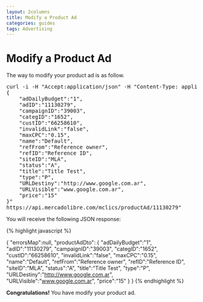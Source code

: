 ```yaml
---
layout: 2columns
title: Modify a Product Ad 
categories: guides
tags: Advertising
---
```


# Modify a Product Ad
The way to modify your product ad is as follow.

<pre class="terminal">
curl -i -H "Accept:application/json" -H "Content-Type: application/json" -X PUT -d "
{
	"adDailyBudget":"1",
	"adID":"11130279",
	"campaignID":"39003",
	"categID":"1652",
	"custID":"66258610",
	"invalidLink":"false",
	"maxCPC":"0.15",
	"name":"Default",
	"refFrom":"Reference owner",
	"refID":"Reference ID",
	"siteID":"MLA",
	"status":"A",
	"title":"Title Test",
	"type":"P",
	"URLDestiny":"http://www.google.com.ar",
	"URLVisible":"www.google.com.ar",
	"price":"15"
}" 
https://api.mercadolibre.com/mclics/productAd/11130279"
</pre>

You will receive the following JSON response:

{% highlight javascript %}

{
	"errorsMap":null,
	"productAdDto":
	{
		"adDailyBudget":"1",
		"adID":"11130279",
		"campaignID":"39003",
		"categID":"1652",
		"custID":"66258610",
		"invalidLink":"false",
		"maxCPC":"0.15",
		"name":"Default",
		"refFrom":"Reference owner",
		"refID":"Reference ID",
		"siteID":"MLA",
		"status":"A",
		"title":"Title Test",
		"type":"P",
		"URLDestiny":"http://www.google.com.ar",
		"URLVisible":"www.google.com.ar",
		"price":"15"
	}
}
{% endhighlight %}

**Congratulations!** You have modify your product ad.